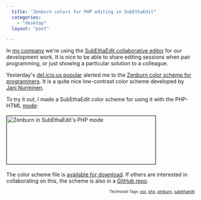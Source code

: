 ```yaml
---
  title: "Zenburn colors for PHP editing in SubEthaEdit"
  categories: 
    - "desktop"
  layout: "post"

---
```

<p>
In <a href="http://nemein.com/en/">my company</a> we're using the <a href="http://www.codingmonkeys.de/subethaedit/">SubEthaEdit collaborative editor</a> for our development work. It is nice to be able to share editing sessions when pair programming, or just showing a particular solution to a colleague.
</p><p>
Yesterday's <a href="http://del.icio.us/popular/">del.icio.us popular</a> alerted me to the <a href="http://en.wikipedia.org/wiki/Zenburn">Zenburn color scheme for programmers</a>. It is a quite nice low-contrast color scheme developed by <a href="http://slinky.imukuppi.org/2006/10/31/just-some-alien-fruit-salad-to-keep-you-in-the-zone/">Jani Nurminen</a>.
</p><p>
To try it out, I made a SubEthaEdit color scheme for using it with the PHP-HTML <a href="http://www.codingmonkeys.de/subethaedit/modes.html">mode</a>:
</p><p>
<a href="https://d2vqpl3tx84ay5.cloudfront.net/zenburn-subethaedit-php.png"><img src="https://d2vqpl3tx84ay5.cloudfront.net/zenburn-subethaedit-php-tm.jpg" height="129" width="398" border="1" hspace="0" vspace="4" alt="Zenburn in SubEthaEdit's PHP mode" title="Zenburn in SubEthaEdit's PHP mode" /></a>
</p><p>
The color scheme file is <a href="http://www.nehmer.net/~bergie/ZenBurn-PHP-HTML.seestyle">available for download</a>. If others are interested in collaborating on this, the scheme is also in a <a href="http://github.com/bergie/subethaedit-zenburn/tree/master">GitHub repo</a>.
</p>
<p style="text-align:right;font-size:10px;">Technorati Tags: <a href="http://www.technorati.com/tag/osx">osx</a>, <a href="http://www.technorati.com/tag/php">php</a>, <a href="http://www.technorati.com/tag/zenburn">zenburn</a>, <a href="http://www.technorati.com/tag/subethaedit">subethaedit</a></p>
